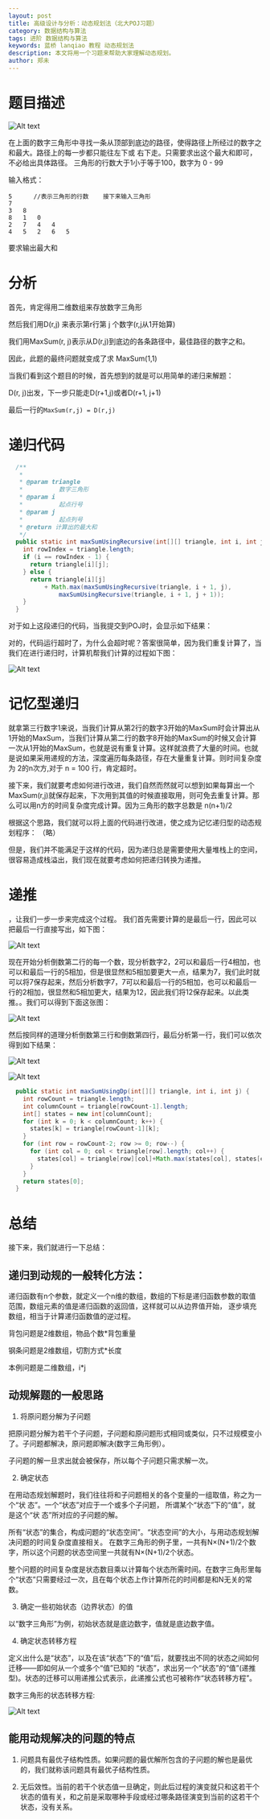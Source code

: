 ```yaml
---
layout: post
title: 高级设计与分析：动态规划法（北大POJ习题）
category: 数据结构与算法
tags: 进阶 数据结构与算法
keywords: 蓝桥 lanqiao 教程 动态规划法
description: 本文将用一个习题来帮助大家理解动态规划。
author: 郑未
---
```


# 题目描述

![Alt text](/public/img/algorithm/dpc1-1.png")

在上面的数字三角形中寻找一条从顶部到底边的路径，使得路径上所经过的数字之和最大。路径上的每一步都只能往左下或 右下走。只需要求出这个最大和即可，不必给出具体路径。 
三角形的行数大于1小于等于100，数字为 0 - 99

输入格式：

    5      //表示三角形的行数    接下来输入三角形
    7
    3   8
    8   1   0
    2   7   4   4
    4   5   2   6   5

要求输出最大和

# 分析

首先，肯定得用二维数组来存放数字三角形

然后我们用D(r,j) 来表示第r行第 j 个数字(r,j从1开始算)

我们用MaxSum(r, j)表示从D(r,j)到底边的各条路径中，最佳路径的数字之和。

因此，此题的最终问题就变成了求 MaxSum(1,1)

当我们看到这个题目的时候，首先想到的就是可以用简单的递归来解题：

D(r, j)出发，下一步只能走D(r+1,j)或者D(r+1, j+1)

最后一行的`MaxSum(r,j) = D(r,j)`

# 递归代码

``` java
  /**
   * 
   * @param triangle
   *          数字三角形
   * @param i
   *          起点行号
   * @param j
   *          起点列号
   * @return 计算出的最大和
   */
  public static int maxSumUsingRecursive(int[][] triangle, int i, int j) {
    int rowIndex = triangle.length;
    if (i == rowIndex - 1) {
      return triangle[i][j];
    } else {
      return triangle[i][j]
          + Math.max(maxSumUsingRecursive(triangle, i + 1, j),
              maxSumUsingRecursive(triangle, i + 1, j + 1));
    }
  }
```

对于如上这段递归的代码，当我提交到POJ时，会显示如下结果：

对的，代码运行超时了，为什么会超时呢？答案很简单，因为我们重复计算了，当我们在进行递归时，计算机帮我们计算的过程如下图：

![Alt text](/public/img/algorithm/dpc1-2.png")

# 记忆型递归

就拿第三行数字1来说，当我们计算从第2行的数字3开始的MaxSum时会计算出从1开始的MaxSum，当我们计算从第二行的数字8开始的MaxSum的时候又会计算一次从1开始的MaxSum，也就是说有重复计算。这样就浪费了大量的时间。也就是说如果采用递规的方法，深度遍历每条路径，存在大量重复计算。则时间复杂度为 2的n次方,对于 n = 100 行，肯定超时。 

接下来，我们就要考虑如何进行改进，我们自然而然就可以想到如果每算出一个MaxSum(r,j)就保存起来，下次用到其值的时候直接取用，则可免去重复计算。那么可以用n方的时间复杂度完成计算。因为三角形的数字总数是 n(n+1)/2

根据这个思路，我们就可以将上面的代码进行改进，使之成为记忆递归型的动态规划程序： （略）

但是，我们并不能满足于这样的代码，因为递归总是需要使用大量堆栈上的空间，很容易造成栈溢出，我们现在就要考虑如何把递归转换为递推。

# 递推


，让我们一步一步来完成这个过程。
    我们首先需要计算的是最后一行，因此可以把最后一行直接写出，如下图：

![Alt text](/public/img/algorithm/dpc1-3.png")

现在开始分析倒数第二行的每一个数，现分析数字2，2可以和最后一行4相加，也可以和最后一行的5相加，但是很显然和5相加要更大一点，结果为7，我们此时就可以将7保存起来，然后分析数字7，7可以和最后一行的5相加，也可以和最后一行的2相加，很显然和5相加更大，结果为12，因此我们将12保存起来。以此类推。。我们可以得到下面这张图：

![Alt text](/public/img/algorithm/dpc1-4.png")

然后按同样的道理分析倒数第三行和倒数第四行，最后分析第一行，我们可以依次得到如下结果：

![Alt text](/public/img/algorithm/dpc1-5.png")

![Alt text](/public/img/algorithm/dpc1-6.png")

``` java
  public static int maxSumUsingDp(int[][] triangle, int i, int j) {
    int rowCount = triangle.length;
    int columnCount = triangle[rowCount-1].length;
    int[] states = new int[columnCount];
    for (int k = 0; k < columnCount; k++) {
      states[k] = triangle[rowCount-1][k];
    }
    for (int row = rowCount-2; row >= 0; row--) {
      for (int col = 0; col < triangle[row].length; col++) {
        states[col] = triangle[row][col]+Math.max(states[col], states[col+1]);
      }
    }
    return states[0];
  }
```

# 总结

接下来，我们就进行一下总结：

## 递归到动规的一般转化方法：

递归函数有n个参数，就定义一个n维的数组，数组的下标是递归函数参数的取值范围，数组元素的值是递归函数的返回值，这样就可以从边界值开始， 逐步填充数组，相当于计算递归函数值的逆过程。

背包问题是2维数组，物品个数*背包重量

钢条问题是2维数组，切割方式*长度

本例问题是二维数组，i*j

## 动规解题的一般思路

1. 将原问题分解为子问题

  把原问题分解为若干个子问题，子问题和原问题形式相同或类似，只不过规模变小了。子问题都解决，原问题即解决(数字三角形例）。
  
  子问题的解一旦求出就会被保存，所以每个子问题只需求解一次。

2. 确定状态
  
  在用动态规划解题时，我们往往将和子问题相关的各个变量的一组取值，称之为一个“状 态”。一个“状态”对应于一个或多个子问题， 所谓某个“状态”下的“值”，就是这个“状 态”所对应的子问题的解。

  所有“状态”的集合，构成问题的“状态空间”。“状态空间”的大小，与用动态规划解决问题的时间复杂度直接相关。 在数字三角形的例子里，一共有N×(N+1)/2个数字，所以这个问题的状态空间里一共就有N×(N+1)/2个状态。

  整个问题的时间复杂度是状态数目乘以计算每个状态所需时间。在数字三角形里每个“状态”只需要经过一次，且在每个状态上作计算所花的时间都是和N无关的常数。

3. 确定一些初始状态（边界状态）的值

  以“数字三角形”为例，初始状态就是底边数字，值就是底边数字值。

4. 确定状态转移方程

  定义出什么是“状态”，以及在该“状态”下的“值”后，就要找出不同的状态之间如何迁移――即如何从一个或多个“值”已知的 “状态”，求出另一个“状态”的“值”(递推型)。状态的迁移可以用递推公式表示，此递推公式也可被称作“状态转移方程”。

数字三角形的状态转移方程:

![Alt text](/public/img/algorithm/dpc1-7.png")	

## 能用动规解决的问题的特点

  1) 问题具有最优子结构性质。如果问题的最优解所包含的子问题的解也是最优的，我们就称该问题具有最优子结构性质。
  
  2) 无后效性。当前的若干个状态值一旦确定，则此后过程的演变就只和这若干个状态的值有关，和之前是采取哪种手段或经过哪条路径演变到当前的这若干个状态，没有关系。
